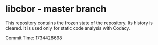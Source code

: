# libcbor - master branch

This repository contains the frozen state of the repository.
Its history is cleared. It is used only for static code
analysis with Codacy.

Commit Time: 1734428698